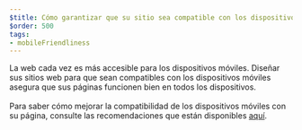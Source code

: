 ```yaml
---
$title: Cómo garantizar que su sitio sea compatible con los dispositivos móviles
$order: 500
tags:
- mobileFriendliness
---
```


La web cada vez es más accesible para los dispositivos móviles. Diseñar sus sitios web para que sean compatibles con los dispositivos móviles asegura que sus páginas funcionen bien en todos los dispositivos. <br><br>Para saber cómo mejorar la compatibilidad de los dispositivos móviles con su página, consulte las recomendaciones que están disponibles [aquí](https://developers.google.com/search/mobile-sites).

